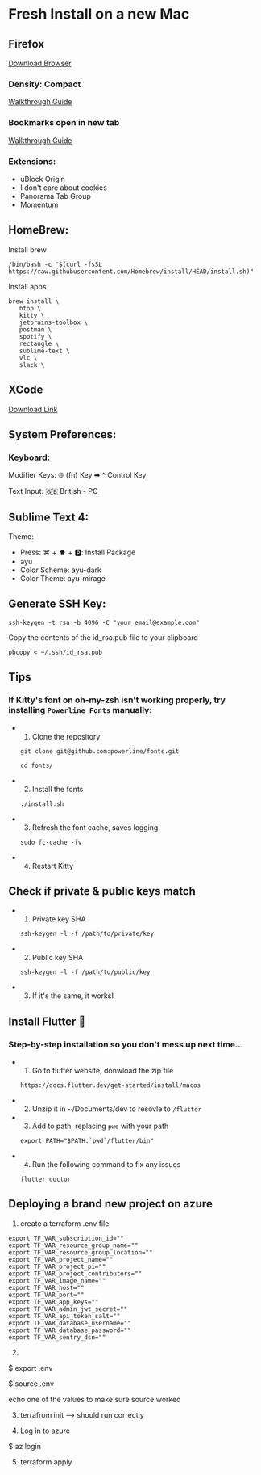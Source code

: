 # Fresh Install on a new Mac

## Firefox
[Download Browser](https://www.mozilla.org/en-GB/firefox/new/)

### Density: Compact  
[Walkthrough Guide](https://support.mozilla.org/en-US/kb/compact-mode-workaround-firefox)

### Bookmarks open in new tab
[Walkthrough Guide](https://support.mozilla.org/en-US/questions/1207970)


### Extensions:
  - uBlock Origin
  - I don't care about cookies
  - Panorama Tab Group
  - Momentum



## HomeBrew:
Install brew
```
/bin/bash -c "$(curl -fsSL https://raw.githubusercontent.com/Homebrew/install/HEAD/install.sh)"
```

Install apps
```
brew install \
   htop \
   kitty \
   jetbrains-toolbox \
   postman \
   spotify \
   rectangle \
   sublime-text \
   vlc \ 
   slack \
```
## XCode
[Download Link](https://apps.apple.com/us/app/xcode/id497799835?mt=12)

## System Preferences:
### Keyboard:
Modifier Keys: 🌐 (fn) Key ➡ ^ Control Key

Text Input: 🇬🇧 British - PC

## Sublime Text 4:
Theme:

- Press: ⌘ + ⬆️ + 🅿️: Install Package
- ayu
- Color Scheme: ayu-dark
- Color Theme: ayu-mirage

## Generate SSH Key:
```
ssh-keygen -t rsa -b 4096 -C "your_email@example.com"
```
Copy the contents of the id_rsa.pub file to your clipboard
```
pbcopy < ~/.ssh/id_rsa.pub
```  


## Tips

### If Kitty's font on oh-my-zsh isn't working properly, try installing `Powerline Fonts` manually:

- 1. Clone the repository
	```
	git clone git@github.com:powerline/fonts.git
	```
	```
	cd fonts/
	```
- 2. Install the fonts
	```
	./install.sh
	```
- 3. Refresh the font cache, saves logging
	```
	sudo fc-cache -fv
	```
- 4. Restart Kitty


## Check if private & public keys match

- 1. Private key SHA
	```
	ssh-keygen -l -f /path/to/private/key
	```
- 2. Public key SHA
	```
	ssh-keygen -l -f /path/to/public/key
	```
- 3. If it's the same, it works!

## Install Flutter 🤮

### Step-by-step installation so you don't mess up next time...

- 1. Go to flutter website, donwload the zip file
	```
	https://docs.flutter.dev/get-started/install/macos
	```
- 2. Unzip it in ~/Documents/dev to resovle to `/flutter`

- 3. Add to path, replacing `pwd` with your path
	```
	export PATH="$PATH:`pwd`/flutter/bin"
	```
- 4. Run the following command to fix any issues
	```
	flutter doctor
	```

## Deploying a brand new project on azure

1. create a terraform .env file

```
export TF_VAR_subscription_id=""
export TF_VAR_resource_group_name=""
export TF_VAR_resource_group_location=""
export TF_VAR_project_name=""
export TF_VAR_project_pi=""
export TF_VAR_project_contributors=""
export TF_VAR_image_name=""
export TF_VAR_host=""
export TF_VAR_port=""
export TF_VAR_app_keys=""
export TF_VAR_admin_jwt_secret=""
export TF_VAR_api_token_salt=""
export TF_VAR_database_username=""
export TF_VAR_database_password=""
export TF_VAR_sentry_dsn=""
```

2.

$ export .env

$ source .env

echo one of the values to make sure source worked

3. terrafrom init --> should run correctly

4. Log in to azure

$ az login

5. terraform apply
